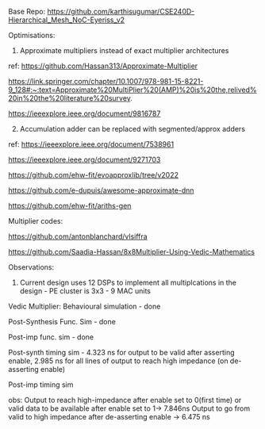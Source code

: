 Base Repo: https://github.com/karthisugumar/CSE240D-Hierarchical_Mesh_NoC-Eyeriss_v2

Optimisations:
1. Approximate multipliers instead of exact multiplier architectures

ref: https://github.com/Hassan313/Approximate-Multiplier

https://link.springer.com/chapter/10.1007/978-981-15-8221-9_128#:~:text=Approximate%20MultiPlier%20(AMP)%20is%20the,relived%20in%20the%20literature%20survey.

https://ieeexplore.ieee.org/document/9816787

2. Accumulation adder can be replaced with segmented/approx adders

ref: https://ieeexplore.ieee.org/document/7538961

https://ieeexplore.ieee.org/document/9271703

https://github.com/ehw-fit/evoapproxlib/tree/v2022


https://github.com/e-dupuis/awesome-approximate-dnn

https://github.com/ehw-fit/ariths-gen


Multiplier codes:

https://github.com/antonblanchard/vlsiffra

https://github.com/Saadia-Hassan/8x8Multiplier-Using-Vedic-Mathematics

Observations:

1. Current design uses 12 DSPs to implement all multiplcations in the design - PE cluster is 3x3 - 9 MAC units


Vedic Multiplier:
Behavioural simulation - done

Post-Synthesis Func. Sim - done

Post-imp func. sim - done

Post-synth timing sim - 4.323 ns for output to be valid after asserting enable, 2.985 ns for all lines of output to reach high impedance (on de-asserting enable)

Post-imp timing sim 

obs:
Output to reach high-impedance after enable set to 0(first time) or valid data to be available  after enable set to 1-> 7.846ns
Output to go from valid to high impedance after de-asserting enable -> 6.475 ns
